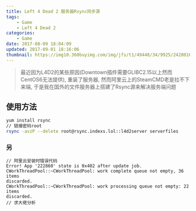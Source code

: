 ```yaml
---
title: Left 4 Dead 2 服务器Rsync同步源
tags: 
    - Game
    - Left 4 Dead 2
categories:
    - Game
date: 2017-08-09 18:04:09
updated: 2017-09-01 18:16:06
thumbnail: https://img10.360buyimg.com/img/jfs/t1/49448/34/9925/2428016/5d73b665Ea3617b46/43ddd8f10d28089d.png
---
```

> 最近因为L4D2的某些原因(Downtown插件需要GLIBC2.15以上然而CentOS6无法提供), 
重装了服务器, 然而阿里云上的SteamCMD老是拉不下来端, 
于是我在国外的文件服务器上搭建了Rsync源来解决服务端问题


<!--more-->

## 使用方法
```bash
yum install rsync
// 链接密码root
rsync -avzP --delete root@rsync.indexs.lol::l4d2server serverfiles
```

### 另
```
// 阿里云安装时错误代码
Error! App '222860' state is 0x402 after update job.
CWorkThreadPool::~CWorkThreadPool: work complete queue not empty, 36 items 
discarded.
CWorkThreadPool::~CWorkThreadPool: work processing queue not empty: 22 items 
discarded.
// 求大佬分析
```
